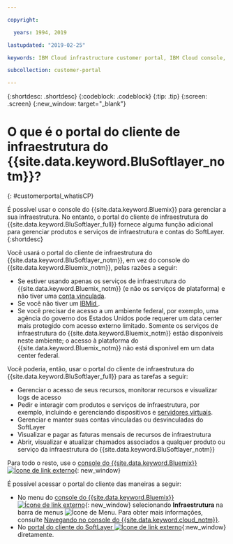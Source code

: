 ```yaml
---

copyright:

  years: 1994, 2019

lastupdated: "2019-02-25"

keywords: IBM Cloud infrastructure customer portal, IBM Cloud console, IBM Cloud infrastructure customer

subcollection: customer-portal

---
```


{:shortdesc: .shortdesc}
{:codeblock: .codeblock}
{:tip: .tip}
{:screen: .screen}
{:new_window: target="_blank"}


# O que é o portal do cliente de infraestrutura do {{site.data.keyword.BluSoftlayer_notm}}?
{: #customerportal_whatisCP}

É possível usar o console do {{site.data.keyword.Bluemix}} para gerenciar a sua infraestrutura. No entanto, o portal do cliente de infraestrutura do {{site.data.keyword.BluSoftlayer_full}} fornece alguma função adicional para gerenciar produtos e serviços de infraestrutura e contas do SoftLayer.
{:shortdesc}

Você usará o portal do cliente de infraestrutura do {{site.data.keyword.BluSoftlayer_notm}}, em vez do console do {{site.data.keyword.Bluemix_notm}}, pelas razões a seguir:
  * Se estiver usando apenas os serviços de infraestrutura do {{site.data.keyword.Bluemix_notm}} (e não os serviços de plataforma) e não tiver uma [conta vinculada](/docs/account?topic=account-link_customer_accounts#link_customer_accounts).
  * Se você não tiver um  [ IBMid ](/docs/account?topic=account-switchtoIBMid#switchtoIBMid).
  * Se você precisar de acesso a um ambiente federal, por exemplo, uma agência do governo dos Estados Unidos pode requerer um data center mais protegido com acesso externo limitado. Somente os serviços de infraestrutura do {{site.data.keyword.Bluemix_notm}} estão disponíveis neste ambiente; o acesso à plataforma do {{site.data.keyword.Bluemix_notm}} não está disponível em um data center federal.

Você poderia, então, usar o portal do cliente de infraestrutura do {{site.data.keyword.BluSoftlayer_full}} para as tarefas a seguir:
  * Gerenciar o acesso de seus recursos, monitorar recursos e visualizar logs de acesso
  * Pedir e interagir com produtos e serviços de infraestrutura, por exemplo, incluindo e gerenciando dispositivos e [servidores virtuais](/docs/vsi?topic=virtual-servers-getting-started-tutorial#getting-started-tutorial).
  * Gerenciar e manter suas contas vinculadas ou desvinculadas do SoftLayer
  * Visualizar e pagar as faturas mensais de recursos de infraestrutura
  * Abrir, visualizar e atualizar chamados associados a qualquer produto ou serviço da infraestrutura do {{site.data.keyword.BluSoftlayer_notm}}

Para todo o resto, use o [console do {{site.data.keyword.Bluemix}} ![Ícone de link externo](../icons/launch-glyph.svg)](https://cloud.ibm.com){: new_window}

É possível acessar o portal do cliente das maneiras a seguir:
* No menu do [console do {{site.data.keyword.Bluemix}} ![Ícone de link externo](../icons/launch-glyph.svg)](https://cloud.ibm.com){: new_window} selecionando **Infraestrutura** na barra de menus ![Ícone de Menu](../icons/icon_hamburger.svg). Para obter mais informações, consulte [Navegando no console do {{site.data.keyword.cloud_notm}}](/docs/overview?topic=overview-ui#ui).
* No [portal do cliente do SoftLayer ![Ícone de link externo](../icons/launch-glyph.svg)](https://control.softlayer.com/){:new_window} diretamente.
